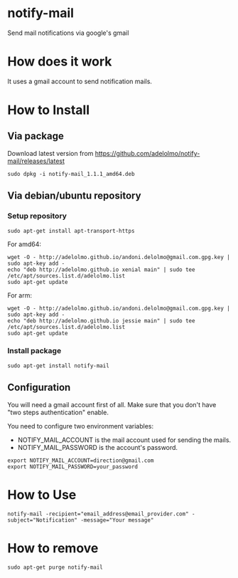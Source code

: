 # notify-mail
Send mail notifications via google's gmail

# How does it work

It uses a gmail account to send notification mails.  

# How to Install

## Via package

Download latest version from https://github.com/adelolmo/notify-mail/releases/latest

```
sudo dpkg -i notify-mail_1.1.1_amd64.deb
```

## Via debian/ubuntu repository

### Setup repository

```
sudo apt-get install apt-transport-https
```

For amd64:
```
wget -O - http://adelolmo.github.io/andoni.delolmo@gmail.com.gpg.key | sudo apt-key add -
echo "deb http://adelolmo.github.io xenial main" | sudo tee /etc/apt/sources.list.d/adelolmo.list
sudo apt-get update
```
For arm:
```
wget -O - http://adelolmo.github.io/andoni.delolmo@gmail.com.gpg.key | sudo apt-key add -
echo "deb http://adelolmo.github.io jessie main" | sudo tee /etc/apt/sources.list.d/adelolmo.list
sudo apt-get update
```

### Install package
```
sudo apt-get install notify-mail
```

## Configuration

You will need a gmail account first of all. Make sure that you don't have "two steps authentication" enable. 

You need to configure two environment variables:
* NOTIFY_MAIL_ACCOUNT is the mail account used for sending the mails.
* NOTIFY_MAIL_PASSWORD is the account's password.

```
export NOTIFY_MAIL_ACCOUNT=direction@gmail.com
export NOTIFY_MAIL_PASSWORD=your_password
```

# How to Use

```
notify-mail -recipient="email_address@email_provider.com" -subject="Notification" -message="Your message"
```

# How to remove
```
sudo apt-get purge notify-mail
```